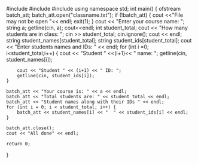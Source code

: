 #include <iostream>
#include <fstream>
#include <string>
using namespace std;
int main() {
    ofstream batch_att;
    batch_att.open("classname.txt");
    if (!batch_att) {
        cout <<"File may not be open "<< endl;
        exit(1);
    }
    cout << "Enter your course name: ";
    string a;
    getline(cin, a); cout<<endl;
    int student_total;
    cout << "How many students are in class: ";
    cin >> student_total;
    cin.ignore(); cout << endl;
    string student_names[student_total]; string student_ids[student_total];
    cout << "Enter students names and IDs: " << endl;
    for (int i =0; i<student_total;i++) {
        cout << "Student " <<(i+1)<< " name: ";
        getline(cin, student_names[i]);

        cout << "Student " << (i+1) << " ID: ";
        getline(cin, student_ids[i]);
    }

    batch_att << "Your course is: " << a << endl;
    batch_att << "Total students are: " << student_total << endl;
    batch_att << "Student names along with their IDs " << endl;
    for (int i = 0; i < student_total; i++) {
        batch_att << student_names[i] << "  " << student_ids[i] << endl;
    }

    batch_att.close(); 
    cout << "All done" << endl;

    return 0;
}
